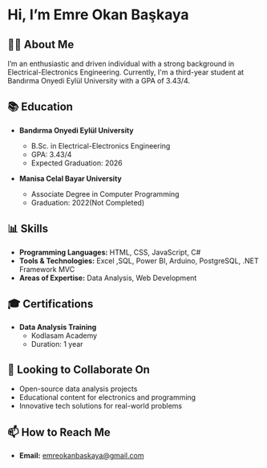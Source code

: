 # Hi, I’m Emre Okan Başkaya

## 👨‍💼 About Me
I’m an enthusiastic and driven individual with a strong background in Electrical-Electronics Engineering. Currently, I'm a third-year student at Bandırma Onyedi Eylül University with a GPA of 3.43/4. 

## 📚 Education
- **Bandırma Onyedi Eylül University**
  - B.Sc. in Electrical-Electronics Engineering
  - GPA: 3.43/4
  - Expected Graduation: 2026

- **Manisa Celal Bayar University**
  - Associate Degree in Computer Programming
  - Graduation: 2022(Not Completed)

## 📊 Skills
- **Programming Languages:** HTML, CSS, JavaScript, C#
- **Tools & Technologies:** Excel ,SQL, Power BI, Arduino, PostgreSQL, .NET Framework MVC
- **Areas of Expertise:** Data Analysis, Web Development
## 🎓 Certifications
- **Data Analysis Training**
  - Kodlasam Academy
  - Duration: 1 year

## 💬 Looking to Collaborate On
- Open-source data analysis projects
- Educational content for electronics and programming
- Innovative tech solutions for real-world problems

## 📫 How to Reach Me
- **Email:** emreokanbaskaya@gmail.com


